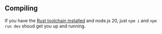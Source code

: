 ## Compiling

If you have the [Rust toolchain installed](https://www.rust-lang.org/tools/install) and node.js 20, just `npm i` and `npm run dev` shoud get you up and running. 